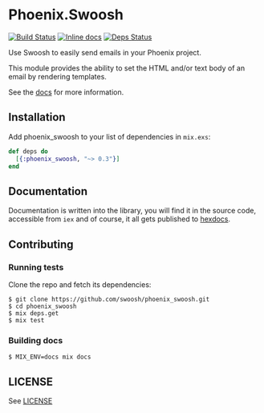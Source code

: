 # Phoenix.Swoosh

[![Build Status](https://travis-ci.org/swoosh/phoenix_swoosh.svg?branch=main)](https://travis-ci.org/swoosh/phoenix_swoosh)
[![Inline docs](http://inch-ci.org/github/swoosh/phoenix_swoosh.svg?branch=main&style=flat)](http://inch-ci.org/github/swoosh/phoenix_swoosh)
[![Deps Status](https://beta.hexfaktor.org/badge/all/github/swoosh/phoenix_swoosh.svg)](https://beta.hexfaktor.org/github/swoosh/phoenix_swoosh)

Use Swoosh to easily send emails in your Phoenix project.

This module provides the ability to set the HTML and/or text body of an email by rendering templates.

See the [docs](http://hexdocs.pm/phoenix_swoosh) for more information.

## Installation

Add phoenix_swoosh to your list of dependencies in `mix.exs`:

```elixir
def deps do
  [{:phoenix_swoosh, "~> 0.3"}]
end
```

## Documentation

Documentation is written into the library, you will find it in the source code, accessible from `iex` and of course, it
all gets published to [hexdocs](http://hexdocs.pm/phoenix_swoosh).

## Contributing

### Running tests

Clone the repo and fetch its dependencies:

```
$ git clone https://github.com/swoosh/phoenix_swoosh.git
$ cd phoenix_swoosh
$ mix deps.get
$ mix test
```

### Building docs

```
$ MIX_ENV=docs mix docs
```

## LICENSE

See [LICENSE](https://github.com/swoosh/phoenix_swoosh/blob/main/LICENSE.txt)
